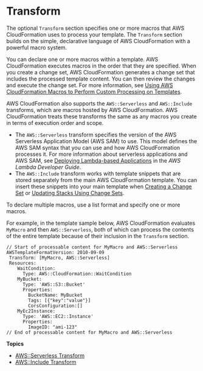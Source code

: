 # Transform<a name="transform-section-structure"></a>

The optional `Transform` section specifies one or more macros that AWS CloudFormation uses to process your template\. The `Transform` section builds on the simple, declarative language of AWS CloudFormation with a powerful macro system\. 

You can declare one or more macros within a template\. AWS CloudFormation executes macros in the order that they are specified\. When you create a change set, AWS CloudFormation generates a change set that includes the processed template content\. You can then review the changes and execute the change set\. For more information, see [Using AWS CloudFormation Macros to Perform Custom Processing on Templates](template-macros.md)\.

AWS CloudFormation also supports the `AWS::Serverless` and `AWS::Include` transforms, which are macros hosted by AWS CloudFormation\. AWS CloudFormation treats these transforms the same as any macros you create in terms of execution order and scope\.
+ The `AWS::Serverless` transform specifies the version of the AWS Serverless Application Model \(AWS SAM\) to use\. This model defines the AWS SAM syntax that you can use and how AWS CloudFormation processes it\. For more information about serverless applications and AWS SAM, see [Deploying Lambda\-based Applications](https://docs.aws.amazon.com/lambda/latest/dg/deploying-lambda-apps.html) in the *AWS Lambda Developer Guide*\.
+ The `AWS::Include` transform works with template snippets that are stored separately from the main AWS CloudFormation template\. You can insert these snippets into your main template when [Creating a Change Set](using-cfn-updating-stacks-changesets-create.md) or [Updating Stacks Using Change Sets](using-cfn-updating-stacks-changesets.md)\.

To declare multiple macros, use a list format and specify one or more macros\.

For example, in the template sample below, AWS CloudFormation evaluates `MyMacro` and then `AWS::Serverless`, both of which can process the contents of the entire template because of their inclusion in the `Transform` section\.

```
// Start of processable content for MyMacro and AWS::Serverless
AWSTemplateFormatVersion: 2010-09-09 
 Transform: [MyMacro, AWS::Serverless]
 Resources:
    WaitCondition:
      Type: AWS::CloudFormation::WaitCondition
    MyBucket:
      Type: 'AWS::S3::Bucket'  
      Properties:
        BucketName: MyBucket 
        Tags: [{"key":"value"}] 
        CorsConfiguration:[]   
    MyEc2Instance:
      Type: 'AWS::EC2::Instance' 
      Properties:
        ImageID: "ami-123"
// End of processable content for MyMacro and AWS::Serverless
```

**Topics**
+ [AWS::Serverless Transform](transform-aws-serverless.md)
+ [AWS::Include Transform](create-reusable-transform-function-snippets-and-add-to-your-template-with-aws-include-transform.md)
